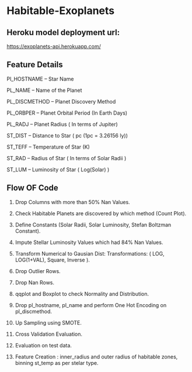 # Habitable-Exoplanets

## Heroku model deployment url:

https://exoplanets-api.herokuapp.com/

## Feature Details

Pl_HOSTNAME – Star Name

PL_NAME – Name of the Planet 

PL_DISCMETHOD – Planet Discovery Method

PL_ORBPER – Planet Orbital Period (In Earth Days)

PL_RADJ – Planet Radius ( In terms of Jupiter)

ST_DIST – Distance to Star ( pc (1pc = 3.26156 ly))

ST_TEFF – Temperature of Star (K)

ST_RAD – Radius of Star ( In terms of Solar Radii )

ST_LUM – Luminosity of Star ( Log(Solar) )

## Flow OF Code

1. Drop Columns with more than 50% Nan Values.

2. Check Habitable Planets are discovered by which method (Count Plot).

3. Define Constants (Solar Radii, Solar Luminosity, Stefan Boltzman Constant).

4. Impute Stellar Luminosity Values which had 84% Nan Values.

5. Transform Numerical to Gausian Dist:
	Transformations: ( LOG, LOG(1+VAL), Square, Inverse ).

6. Drop Outlier Rows.

7. Drop Nan Rows.

9. qqplot and Boxplot to check Normality and Distribution.

10. Drop pl_hostname, pl_name and perform One Hot Encoding on pl_discmethod.

11. Up Sampling using SMOTE.

13. Cross Validation Evaluation.

14. Evaluation on test data.

15. Feature Creation : inner_radius and outer radius of habitable zones, binning st_temp as per stelar type. 
